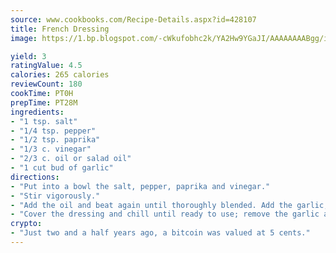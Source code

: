```yaml
---
source: www.cookbooks.com/Recipe-Details.aspx?id=428107
title: French Dressing
image: https://1.bp.blogspot.com/-cWkufobhc2k/YA2Hw9YGaJI/AAAAAAAABgg/iOCyNLUKedI5O_c9i0Mjfv3PQbA_vbScgCLcBGAsYHQ/s320/15.png

yield: 3
ratingValue: 4.5
calories: 265 calories
reviewCount: 180
cookTime: PT0H
prepTime: PT28M
ingredients:
- "1 tsp. salt"
- "1/4 tsp. pepper"
- "1/2 tsp. paprika"
- "1/3 c. vinegar"
- "2/3 c. oil or salad oil"
- "1 cut bud of garlic"
directions:
- "Put into a bowl the salt, pepper, paprika and vinegar."
- "Stir vigorously."
- "Add the oil and beat again until thoroughly blended. Add the garlic, stuck on a toothpick."
- "Cover the dressing and chill until ready to use; remove the garlic and beat to mix well. Use on salad or for marinating and also vegetable mixture."
crypto:
- "Just two and a half years ago, a bitcoin was valued at 5 cents."
---
```

